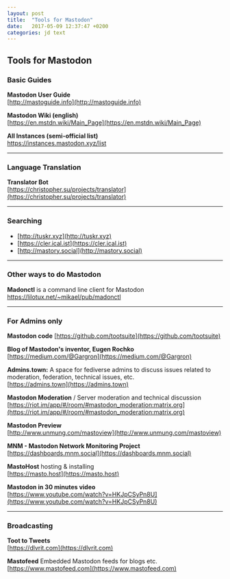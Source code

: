 ```yaml
---
layout: post
title:  "Tools for Mastodon"
date:   2017-05-09 12:37:47 +0200
categories: jd text
---
```


## Tools for Mastodon

### Basic Guides

**Mastodon User Guide**\
[http://mastoguide.info](http://mastoguide.info)

**Mastodon Wiki (english)**\
[https://en.mstdn.wiki/Main_Page](https://en.mstdn.wiki/Main_Page)

**All Instances (semi-official list)**\
[https://instances.mastodon.xyz/list
](https://instances.mastodon.xyz/list)

- - -
### Language Translation

**Translator Bot**\
[https://christopher.su/projects/translator](https://christopher.su/projects/translator)

- - -

### Searching

- [http://tuskr.xyz](http://tuskr.xyz)
- [https://cler.ical.ist](https://cler.ical.ist)
- [http://mastory.social](http://mastory.social)


- - -

### Other ways to do Mastodon

**Madonctl** is a command line client for Mastodon\
https://lilotux.net/~mikael/pub/madonctl

- - -

### For Admins only

**Mastodon code**
[https://github.com/tootsuite](https://github.com/tootsuite)

**Blog of Mastodon's inventor, Eugen Rochko**
[https://medium.com/@Gargron](https://medium.com/@Gargron)

**Admins.town:** A space for fediverse admins to discuss issues related to moderation, federation, technical issues, etc.\
[https://admins.town](https://admins.town)


**Mastodon Moderation** / Server moderation and technical discussion\
[https://riot.im/app/#/room/#mastodon_moderation:matrix.org](https://riot.im/app/#/room/#mastodon_moderation:matrix.org)

**Mastodon Preview**\
[http://www.unmung.com/mastoview](http://www.unmung.com/mastoview)

**MNM - Mastodon Network Monitoring Project**\
[https://dashboards.mnm.social](https://dashboards.mnm.social)

**MastoHost** hosting & installing\
[https://masto.host](https://masto.host)

**Mastodon in 30 minutes video**\
[https://www.youtube.com/watch?v=HKJpCSyPn8U](https://www.youtube.com/watch?v=HKJpCSyPn8U)


- - -

### Broadcasting

**Toot to Tweets**\
[https://dlvrit.com](https://dlvrit.com)

**Mastofeed** Embedded Mastodon feeds for blogs etc.\
[https://www.mastofeed.com](https://www.mastofeed.com)

